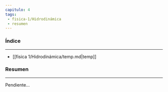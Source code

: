 ```yaml
---
capitulo: 4
tags: 
 - fisica-1/Hidrodinámica
 - resumen
---
```

### Índice 
---
* [[fisica 1/Hidrodinámica/temp.md|temp]]

### Resumen
---
Pendiente...
